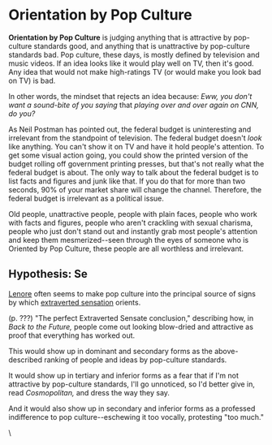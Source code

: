 # Orientation by Pop Culture

**Orientation by Pop Culture** is judging anything that is attractive by pop-culture standards good, and anything that is unattractive by pop-culture standards bad. Pop culture, these days, is mostly defined by television and music videos. If an idea looks like it would play well on TV, then it's good. Any idea that would not make high-ratings TV (or would make you look bad on TV) is bad.

In other words, the mindset that rejects an idea because: _Eww, you don't want a sound-bite of you saying_ that _playing over and over again on CNN, do you?_

As Neil Postman has pointed out, the federal budget is uninteresting and irrelevant from the standpoint of television. The federal budget doesn't _look_ like anything. You can't show it on TV and have it hold people's attention. To get some visual action going, you could show the printed version of the budget rolling off government printing presses, but that's not really what the federal budget is about. The only way to talk about the federal budget is to list facts and figures and junk like that. If you do that for more than two seconds, 90% of your market share will change the channel. Therefore, the federal budget is irrelevant as a political issue.

Old people, unattractive people, people with plain faces, people who work with facts and figures, people who aren't crackling with sexual charisma, people who just don't stand out and instantly grab most people's attention and keep them mesmerized--seen through the eyes of someone who is Oriented by Pop Culture, these people are all worthless and irrelevant.

## Hypothesis: Se

[Lenore](../../people-and-systems/lenore-thomson/) often seems to make pop culture into the principal source of signs by which [extraverted sensation](../../fundamentals/function-attitude/perception/sensation/extraverted-sensation-se.md) orients.

(p. ???) "The perfect Extraverted Sensate conclusion," describing how, in _Back to the Future,_ people come out looking blow-dried and attractive as proof that everything has worked out.

This would show up in dominant and secondary forms as the above-described ranking of people and ideas by pop-culture standards.

It would show up in tertiary and inferior forms as a fear that if I'm not attractive by pop-culture standards, I'll go unnoticed, so I'd better give in, read _Cosmopolitan,_ and dress the way they say.

And it would also show up in secondary and inferior forms as a professed indifference to pop culture--eschewing it too vocally, protesting "too much."

\
